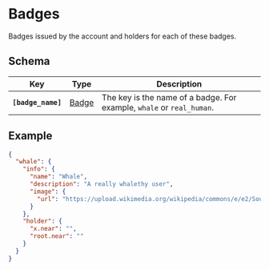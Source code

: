 # Badges

Badges issued by the account and holders for each of these badges.

## Schema

| Key | Type | Description |
| --- | --- | --- |
| **`[badge_name]`** | [Badge](./Badge.md) | The key is the name of a badge. For example, `whale` or `real_human`. |

## Example

```json
{
  "whale": {
    "info": {
      "name": "Whale",
      "description": "A really whalethy user",
      "image": {
        "url": "https://upload.wikimedia.org/wikipedia/commons/e/e2/Southern_right_whale.jpg"
      }
    },
    "holder": {
      "x.near": "",
      "root.near": ""
    }
  }
}
```
